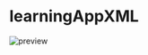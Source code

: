 # learningAppXML

![preview](https://static.dribbble.com/users/4035993/screenshots/14051181/media/9ff32d0607e8b87e1853c5d8d698fcb6.jpg)
